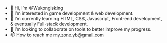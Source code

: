 - 👋 Hi, I’m @Wukongisking
- 👀 I’m interested in game development & web development.
- 🌱 I’m currently learning HTML, CSS, Javascript, Front-end development, & eventually Full-stack development.
- 💞️ I’m looking to collaborate on tools to better improve my progress.
- 📫 How to reach me my.zone.yb@gmail.com

<!---
Wukongisking/Wukongisking is a ✨ special ✨ repository because its `README.md` (this file) appears on your GitHub profile.
You can click the Preview link to take a look at your changes.
--->
